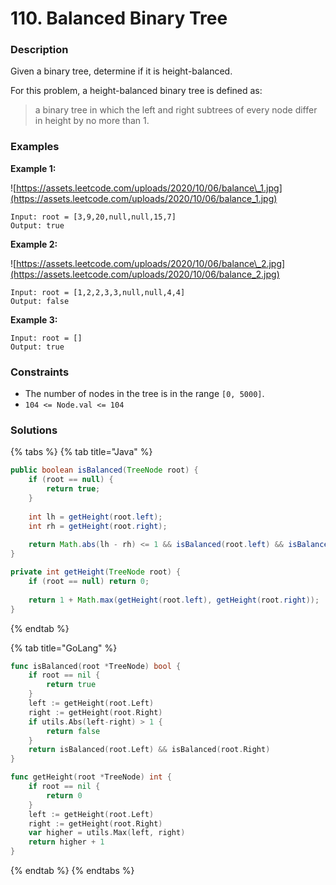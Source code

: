 # 110. Balanced Binary Tree

### Description

Given a binary tree, determine if it is height-balanced.

For this problem, a height-balanced binary tree is defined as:

> a binary tree in which the left and right subtrees of every node differ in height by no more than 1.

### Examples

**Example 1:**

![https://assets.leetcode.com/uploads/2020/10/06/balance\_1.jpg](https://assets.leetcode.com/uploads/2020/10/06/balance_1.jpg)

```text
Input: root = [3,9,20,null,null,15,7]
Output: true

```

**Example 2:**

![https://assets.leetcode.com/uploads/2020/10/06/balance\_2.jpg](https://assets.leetcode.com/uploads/2020/10/06/balance_2.jpg)

```text
Input: root = [1,2,2,3,3,null,null,4,4]
Output: false

```

**Example 3:**

```text
Input: root = []
Output: true

```

### **Constraints**

* The number of nodes in the tree is in the range `[0, 5000]`.
* `104 <= Node.val <= 104`

### Solutions

{% tabs %}
{% tab title="Java" %}
```java
public boolean isBalanced(TreeNode root) {
    if (root == null) {
        return true;
    }
    
    int lh = getHeight(root.left);
    int rh = getHeight(root.right);
    
    return Math.abs(lh - rh) <= 1 && isBalanced(root.left) && isBalanced(root.right);
}

private int getHeight(TreeNode root) {
    if (root == null) return 0;
    
    return 1 + Math.max(getHeight(root.left), getHeight(root.right));
}
```
{% endtab %}

{% tab title="GoLang" %}
```go
func isBalanced(root *TreeNode) bool {
	if root == nil {
		return true
	}
	left := getHeight(root.Left)
	right := getHeight(root.Right)
	if utils.Abs(left-right) > 1 {
		return false
	}
	return isBalanced(root.Left) && isBalanced(root.Right)
}

func getHeight(root *TreeNode) int {
	if root == nil {
		return 0
	}
	left := getHeight(root.Left)
	right := getHeight(root.Right)
	var higher = utils.Max(left, right)
	return higher + 1
}
```
{% endtab %}
{% endtabs %}

